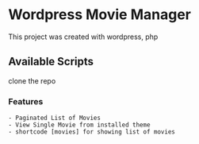 # Wordpress Movie Manager

This project was created with wordpress, php

## Available Scripts

clone the repo

### Features
    - Paginated List of Movies
    - View Single Movie from installed theme
    - shortcode [movies] for showing list of movies